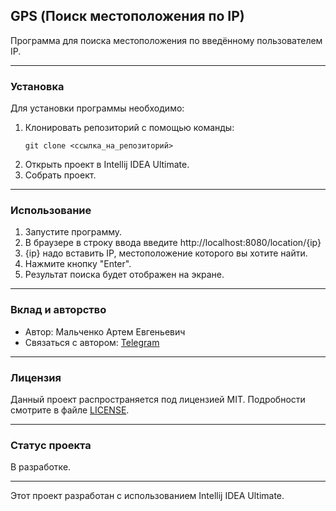 ## GPS (Поиск местоположения по IP)

Программа для поиска местоположения по введённому пользователем IP.

---

### Установка

Для установки программы необходимо:

1. Клонировать репозиторий с помощью команды:
   ```
   git clone <ссылка_на_репозиторий>
   ```
2. Открыть проект в Intellij IDEA Ultimate.
3. Собрать проект.

---

### Использование

1. Запустите программу.
2. В браузере в строку ввода введите http://localhost:8080/location/{ip}
3. {ip} надо вставить IP, местоположение которого вы хотите найти.
4. Нажмите кнопку "Enter".
5. Результат поиска будет отображен на экране.

---

### Вклад и авторство

- Автор: Мальченко Артем Евгеньевич
- Связаться с автором: [Telegram](https://t.me/tiomachkaa)

---

### Лицензия

Данный проект распространяется под лицензией MIT. Подробности смотрите в файле [LICENSE](LICENSE).

---

### Статус проекта

В разработке.

---

Этот проект разработан с использованием Intellij IDEA Ultimate.
